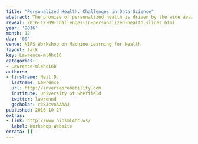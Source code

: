 ```yaml
---
title: "Personalized Health: Challenges in Data Science"
abstract: The promise of personalized health is driven by the wide availability of data, but we don't need to talk so much about where we want to be, rather how we should get there. What are the challenges that need to be bridged technologically to unlock the potential in the much greater availability of data we now have. In this talk we'll consider three challenges of data science in the context of personalized health, the three challenges each need to be bridged to bring the era of true precision, or personalized, medicine within the reach of an affordable health care service. 
reveal: 2016-12-09-challenges-in-personalized-health.slides.html
year: '2016'
month: 12
day: '09'
venue: NIPS Workshop on Machine Learning for Health
layout: talk
key: Lawrence-ml4hc16
categories:
- Lawrence-ml4hc16b
authors:
- firstname: Neil D.
  lastname: Lawrence
  url: http://inverseprobability.com
  institute: University of Sheffield
  twitter: lawrennd
  gscholar: r3SJcvoAAAAJ
published: 2016-10-27
extras:
- link: http://www.nipsml4hc.ws/
  label: Workshop Website
errata: []
---
```

